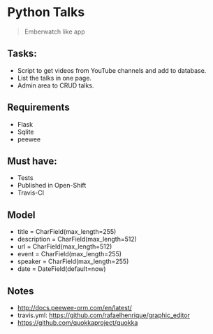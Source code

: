 # Python Talks
> Emberwatch like app

## Tasks:
* Script to get videos from YouTube channels and add to database.
* List the talks in one page.
* Admin area to CRUD talks.

## Requirements
* Flask
* Sqlite
* peewee

## Must have:
* Tests
* Published in Open-Shift
* Travis-CI

## Model
* title = CharField(max_length=255)
* description = CharField(max_length=512)
* url = CharField(max_length=512)
* event = CharField(max_length=255)
* speaker = CharField(max_length=255)
* date = DateField(default=now)

## Notes
* http://docs.peewee-orm.com/en/latest/
* travis.yml: https://github.com/rafaelhenrique/graphic_editor
* https://github.com/quokkaproject/quokka




